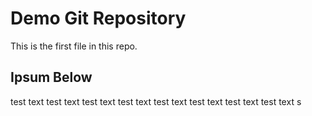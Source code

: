 # Demo Git Repository

This is the first file in this repo.

## Ipsum Below

test text test text test text test text test text test text test text test text s